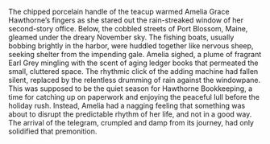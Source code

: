The chipped porcelain handle of the teacup warmed Amelia Grace Hawthorne’s fingers as she stared out the rain-streaked window of her second-story office. Below, the cobbled streets of Port Blossom, Maine, gleamed under the dreary November sky.  The fishing boats, usually bobbing brightly in the harbor, were huddled together like nervous sheep, seeking shelter from the impending gale.  Amelia sighed, a plume of fragrant Earl Grey mingling with the scent of aging ledger books that permeated the small, cluttered space. The rhythmic click of the adding machine had fallen silent, replaced by the relentless drumming of rain against the windowpane.  This was supposed to be the quiet season for Hawthorne Bookkeeping, a time for catching up on paperwork and enjoying the peaceful lull before the holiday rush. Instead, Amelia had a nagging feeling that something was about to disrupt the predictable rhythm of her life, and not in a good way.  The arrival of the telegram, crumpled and damp from its journey, had only solidified that premonition.
